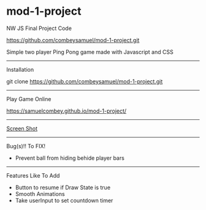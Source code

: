 # mod-1-project
NW JS Final Project Code

https://github.com/combeysamuel/mod-1-project.git

Simple two player Ping Pong game made with Javascript and CSS
_____
Installation

git clone https://github.com/combeysamuel/mod-1-project.git

_______
Play Game Online

https://samuelcombey.github.io/mod-1-project/

_______
[Screen Shot](https://drive.google.com/file/d/1qoPwg_bNgXSDbAeoRelRsmUXBmB302Df/view)

_______
Bug(s)!! To FIX!
* Prevent ball from hiding behide player bars

______
Features Like To Add
* Button to resume if Draw State is true
* Smooth Animations
* Take userInput to set countdown timer
